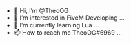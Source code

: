 - 👋 Hi, I’m @TheoOG
- 👀 I’m interested in FiveM Developing ...
- 🌱 I’m currently learning Lua ...
- 📫 How to reach me TheoOG#6969 ...

<!---
TheoOG/TheoOG is a ✨ special ✨ repository because its `README.md` (this file) appears on your GitHub profile.
You can click the Preview link to take a look at your changes.
--->
